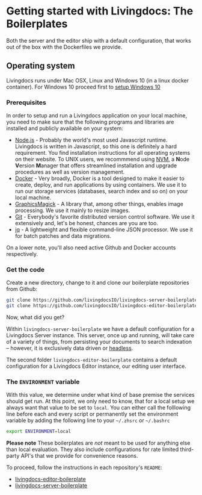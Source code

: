 # Getting started with Livingdocs: The Boilerplates

Both the server and the editor ship with a default configuration, that works out of the box with the Dockerfiles we provide.

## Operating system

Livingdocs runs under Mac OSX, Linux and Windows 10 (in a linux docker container). For Windows 10 proceed first to [setup Windows 10](../walkthroughs/setup_windows.md)

### Prerequisites

In order to setup and run a Livingdocs application on your local machine, you need to make sure that the following programs and libraries are installed and publicly available on your system:

- [Node.js](https://nodejs.org) - Probably the world's most used Javascript runtime. Livingdocs is written in Javascript, so this one is definitely a hard requirement. You find installation instructions for all operating systems on their website. To UNIX users, we recommmend using [NVM](https://github.com/creationix/nvm), a **N**ode **V**ersion **M**anager that offers streamlined installation and upgrade procedures as well as version management.
- [Docker](https://docs.docker.com/get-started/) - Very broadly, Docker is a tool designed to make it easier to create, deploy, and run applications by using containers. We use it to run our storage services (databases, search index and so on) on your local machine.
- [GraphicsMagick](http://www.graphicsmagick.org/README.html) - A library that, among other things, enables image processing. We use it mainly to resize images.
- [Git](https://git-scm.com/book/en/v2/Getting-Started-Installing-Git) - Everybody's favorite distributed version control software. We use it extensively and, let's be honest, chances are you are too.
- [jq](https://stedolan.github.io/jq/download/) - A lightweight and flexible command-line JSON processor. We use it for batch patches and data migrations.

On a lower note, you'll also need active Github and Docker accounts respectively.

### Get the code

Create a new directory, change to it and clone our boilerplate repositories from Github:

```bash
git clone https://github.com/livingdocsIO/livingdocs-server-boilerplate
git clone https://github.com/livingdocsIO/livingdocs-editor-boilerplate
```

Now, what did you get?

Within `livingdocs-server-boilerplate` we have a default configuration for a Livingdocs Server instance. This server, once up and running, will take care of a variety of things, from persisting your documents to search indexation – however, it is exclusively data driven or [headless](https://en.wikipedia.org/wiki/Headless_software).

The second folder `livingdocs-editor-boilerplate` contains a default configuration for a Livingdocs Editor instance, our editing user interface.

### The `ENVIRONMENT` variable

With this value, we determine under what kind of base premise the services should get run. At this point, we only need to know, that for a local setup we always want that value to be set to `local`.
You can either call the folllowing line before each and every script or permanently set the environment variable by adding the following line to your `~/.zhsrc` or `~/.bashrc`

```bash
export ENVIRONMENT=local
```

**Please note**
These boilerplates are _not_ meant to be used for anything else than local evaluation. They also include configurations for rate limited third-party API's that we provide for convenience reasons.

To proceed, follow the instructions in each repository's `README`:

- [livingdocs-editor-boilerplate](https://github.com/livingdocsIO/livingdocs-editor-boilerplate)
- [livingdocs-server-boilerplate](https://github.com/livingdocsIO/livingdocs-server-boilerplate)
